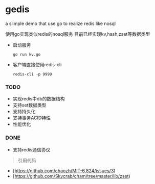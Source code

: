 # gedis
a slimple demo that use go to realize redis like nosql 


 使用go实现类似redis的nosql服务
 目前已经实现kv,hash,zset等数据类型
* 启动服务
  ```
  go run kv.go
  ```
* 客户端直接使用redis-cli
  ```
  redis-cli -p 9999
  ```
### TODO
* 实现redis中db的数据结构
* 支持set数据类型
* 支持持久化
* 支持事务ACID特性
* 性能优化
### DONE
* 支持redis通信协议

> 引用代码
* [https://github.com/chaozh/MIT-6.824/issues/3)
* [https://github.com/Skycrab/cham/tree/master/lib/zset)


